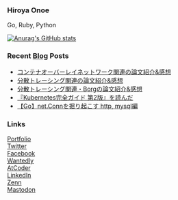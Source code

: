 ### Hiroya Onoe
Go, Ruby, Python

[![Anurag's GitHub stats](https://github-readme-stats.vercel.app/api?username=hiroyaonoe&count_private=true&show_icons=true&line_height=28)](https://github.com/anuraghazra/github-readme-stats)

<!-- ![Top Langs](https://github-readme-stats.vercel.app/api/top-langs/?username=hiroyaonoe&card_width=495) -->

### Recent [Blog](https://www.onoe.dev/blog) Posts
<!-- BLOG-POST-LIST:START -->
- [コンテナオーバーレイネットワーク関連の論文紹介&amp;感想](https://www.onoe.dev/blog/paper-reading-3/)
- [分散トレーシング関連の論文紹介&amp;感想](https://www.onoe.dev/blog/paper-reading-2/)
- [分散トレーシング関連・Borgの論文紹介&amp;感想](https://www.onoe.dev/blog/paper-reading-1/)
- [『Kubernetes完全ガイド 第2版』を読んだ](https://www.onoe.dev/blog/review-k8s-perfect-guide/)
- [【Go】net.Connを掘り起こす http, mysql編](https://www.onoe.dev/blog/go-net-conn/)
<!-- BLOG-POST-LIST:END -->

### Links
[Portfolio](https://onoe.dev)  
[Twitter](https://twitter.com/hiroyanoe)  
[Facebook](https://facebook.com/onoehiroya.0330)  
[Wantedly](https://www.wantedly.com/id/onoe_hiroya)  
[AtCoder](https://atcoder.jp/users/noe)  
[LinkedIn](https://www.linkedin.com/in/onoehiroya/)  
[Zenn](https://zenn.dev/hiroyaonoe)  
[Mastodon](https://mstdn.jp/@onoe)  
